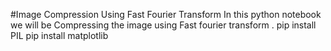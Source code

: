 #Image Compression Using Fast Fourier Transform
In this python notebook we will be Compressing the image using Fast fourier transform .
pip install PIL
pip install matplotlib
